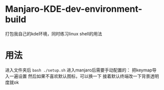 # Manjaro-KDE-dev-environment-build
打包我自己的kde环境，同时练习linux shell的用法
# 用法
进入文件夹后
```bash ./setup.sh```
进入manjaro后需要手动配置的：
把keymap导入一遍设置
然后如果不喜欢默认图标，可以换一下
接着默认终端改一下背景透明度就ok

